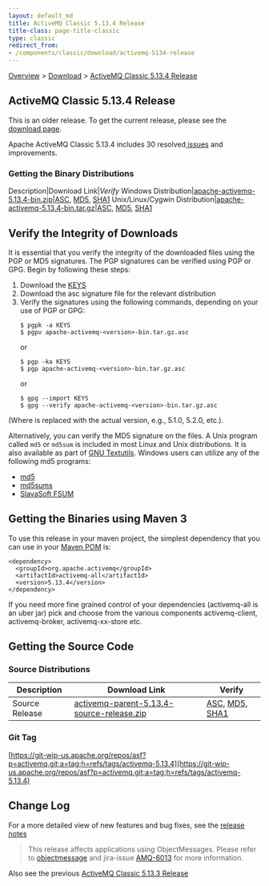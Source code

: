 ```yaml
---
layout: default_md
title: ActiveMQ Classic 5.13.4 Release 
title-class: page-title-classic
type: classic
redirect_from:
- /components/classic/download/activemq-5134-release
---
```


[Overview](overview) > [Download](download) > [ActiveMQ Classic 5.13.4 Release](activemq-5134-release)

ActiveMQ Classic 5.13.4 Release
-----------------------

<div class="alert alert-warning">
  This is an older release. To get the current release, please see the <a href="{{site.baseurl}}/components/classic/download" class="alert-link">download page</a>.
</div>

Apache ActiveMQ Classic 5.13.4 includes 30 resolved[ issues](https://issues.apache.org/jira/secure/ReleaseNote.jspa?version=12335661&projectId=12311210) and improvements.

### Getting the Binary Distributions

Description|Download Link|_Verify_
Windows Distribution|[apache-activemq-5.13.4-bin.zip](https://archive.apache.org/dist/activemq/5.13.4/apache-activemq-5.13.4-bin.zip)|[ASC](https://archive.apache.org/dist/activemq/5.13.4/apache-activemq-5.13.4-bin.zip.asc), [MD5](https://archive.apache.org/dist/activemq/5.13.4/apache-activemq-5.13.4-bin.zip.md5), [SHA1](https://archive.apache.org/dist/activemq/5.13.4/apache-activemq-5.13.4-bin.zip.sha1)
Unix/Linux/Cygwin Distribution|[apache-activemq-5.13.4-bin.tar.gz](https://archive.apache.org/dist/activemq/5.13.4/apache-activemq-5.13.4-bin.tar.gz)|[ASC](https://archive.apache.org/dist/activemq/5.13.4/apache-activemq-5.13.4-bin.tar.gz.asc), [MD5](https://archive.apache.org/dist/activemq/5.13.4/apache-activemq-5.13.4-bin.tar.gz.md5), [SHA1](https://archive.apache.org/dist/activemq/5.13.4/apache-activemq-5.13.4-bin.tar.gz.sha1)

Verify the Integrity of Downloads
---------------------------------

It is essential that you verify the integrity of the downloaded files using the PGP or MD5 signatures. The PGP signatures can be verified using PGP or GPG. Begin by following these steps:

1.  Download the [KEYS](http://www.apache.org/dist/activemq/KEYS)
2.  Download the asc signature file for the relevant distribution
3.  Verify the signatures using the following commands, depending on your use of PGP or GPG:
    ```
    $ pgpk -a KEYS
    $ pgpv apache-activemq-<version>-bin.tar.gz.asc
    ```
    or
    ```
    $ pgp -ka KEYS
    $ pgp apache-activemq-<version>-bin.tar.gz.asc
    ```
    or
    ```
    $ gpg --import KEYS
    $ gpg --verify apache-activemq-<version>-bin.tar.gz.asc
    ```

(Where <version> is replaced with the actual version, e.g., 5.1.0, 5.2.0, etc.).

Alternatively, you can verify the MD5 signature on the files. A Unix program called `md5` or `md5sum` is included in most Linux and Unix distributions. It is also available as part of [GNU Textutils](http://www.gnu.org/software/textutils/textutils.html). Windows users can utilize any of the following md5 programs:

*   [md5](http://www.fourmilab.ch/md5/)
*   [md5sums](http://www.pc-tools.net/win32/md5sums/)
*   [SlavaSoft FSUM](http://www.slavasoft.com/fsum/)

Getting the Binaries using Maven 3
----------------------------------

To use this release in your maven project, the simplest dependency that you can use in your [Maven POM](http://maven.apache.org/guides/introduction/introduction-to-the-pom.html) is:
```
<dependency>
  <groupId>org.apache.activemq</groupId>
  <artifactId>activemq-all</artifactId>
  <version>5.13.4</version>
</dependency>
```
If you need more fine grained control of your dependencies (activemq-all is an uber jar) pick and choose from the various components activemq-client, activemq-broker, activemq-xx-store etc.

Getting the Source Code
-----------------------

### Source Distributions

Description|Download Link|Verify
---|---|---
Source Release|[activemq-parent-5.13.4-source-release.zip](https://archive.apache.org/dist/activemq/5.13.4/activemq-parent-5.13.4-source-release.zip)|[ASC](https://archive.apache.org/dist/activemq/5.13.4/activemq-parent-5.13.4-source-release.zip.asc), [MD5](https://archive.apache.org/dist/activemq/5.13.4/activemq-parent-5.13.4-source-release.zip.md5), [SHA1](https://archive.apache.org/dist/activemq/5.13.4/activemq-parent-5.13.4-source-release.zip.sha1)

### Git Tag

[https://git-wip-us.apache.org/repos/asf?p=activemq.git;a=tag;h=refs/tags/activemq-5.13.4](https://git-wip-us.apache.org/repos/asf?p=activemq.git;a=tag;h=refs/tags/activemq-5.13.4)

Change Log
----------

For a more detailed view of new features and bug fixes, see the [release notes](https://issues.apache.org/jira/secure/ReleaseNote.jspa?version=12335661&projectId=12311210)

> This release affects applications using ObjectMessages. Please refer to [objectmessage](objectmessage) and jira-issue [AMQ-6013](https://issues.apache.org/jira/browse/AMQ-6013) for more information.

Also see the previous [ActiveMQ Classic 5.13.3 Release](activemq-5133-release)

